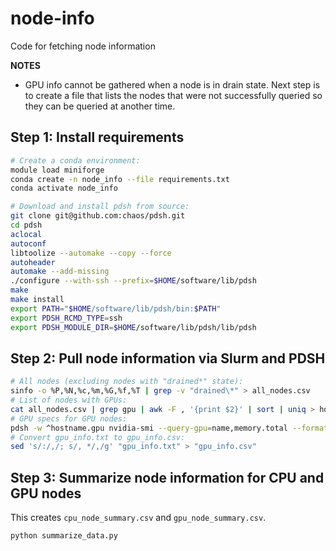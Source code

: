 # node-info
Code for fetching node information

**NOTES**
- GPU info cannot be gathered when a node is in drain state. Next step is to
create a file that lists the nodes that were not successfully queried so they
can be queried at another time.

## Step 1: Install requirements

```bash
# Create a conda environment:
module load miniforge
conda create -n node_info --file requirements.txt
conda activate node_info

# Download and install pdsh from source:
git clone git@github.com:chaos/pdsh.git
cd pdsh
aclocal
autoconf
libtoolize --automake --copy --force
autoheader
automake --add-missing
./configure --with-ssh --prefix=$HOME/software/lib/pdsh
make
make install
export PATH="$HOME/software/lib/pdsh/bin:$PATH"
export PDSH_RCMD_TYPE=ssh
export PDSH_MODULE_DIR=$HOME/software/lib/pdsh/lib/pdsh
```

## Step 2: Pull node information via Slurm and PDSH

```bash
# All nodes (excluding nodes with "drained*" state):
sinfo -o %P,%N,%c,%m,%G,%f,%T | grep -v "drained\*" > all_nodes.csv
# List of nodes with GPUs:
cat all_nodes.csv | grep gpu | awk -F , '{print $2}' | sort | uniq > hostname.gpu
# GPU specs for GPU nodes:
pdsh -w ^hostname.gpu nvidia-smi --query-gpu=name,memory.total --format=csv,noheader > gpu_info.txt
# Convert gpu_info.txt to gpu_info.csv:
sed 's/:/,/; s/, */,/g' "gpu_info.txt" > "gpu_info.csv"
```

## Step 3: Summarize node information for CPU and GPU nodes

This creates `cpu_node_summary.csv` and `gpu_node_summary.csv`.
```bash
python summarize_data.py
```
